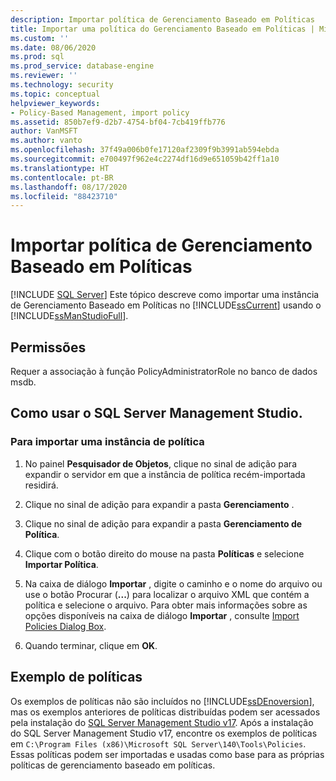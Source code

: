 ```yaml
---
description: Importar política de Gerenciamento Baseado em Políticas
title: Importar uma política do Gerenciamento Baseado em Políticas | Microsoft Docs
ms.custom: ''
ms.date: 08/06/2020
ms.prod: sql
ms.prod_service: database-engine
ms.reviewer: ''
ms.technology: security
ms.topic: conceptual
helpviewer_keywords:
- Policy-Based Management, import policy
ms.assetid: 850b7ef9-d2b7-4754-bf04-7cb419ffb776
author: VanMSFT
ms.author: vanto
ms.openlocfilehash: 37f49a006b0fe17120af2309f9b3991ab594ebda
ms.sourcegitcommit: e700497f962e4c2274df16d9e651059b42ff1a10
ms.translationtype: HT
ms.contentlocale: pt-BR
ms.lasthandoff: 08/17/2020
ms.locfileid: "88423710"
---
```

# <a name="import-a-policy-based-management-policy"></a>Importar política de Gerenciamento Baseado em Políticas
 [!INCLUDE [SQL Server](../../includes/applies-to-version/sqlserver.md)]
  Este tópico descreve como importar uma instância de Gerenciamento Baseado em Políticas no [!INCLUDE[ssCurrent](../../includes/sscurrent-md.md)] usando o [!INCLUDE[ssManStudioFull](../../includes/ssmanstudiofull-md.md)].  
  
## <a name="permissions"></a>Permissões
 Requer a associação à função PolicyAdministratorRole no banco de dados msdb.

  
##  <a name="using-sql-server-management-studio"></a>Como usar o SQL Server Management Studio.  
  
### <a name="to-import-a-policy-instance"></a>Para importar uma instância de política  
  
1.  No painel **Pesquisador de Objetos**, clique no sinal de adição para expandir o servidor em que a instância de política recém-importada residirá.  
  
2.  Clique no sinal de adição para expandir a pasta **Gerenciamento** .  
  
3.  Clique no sinal de adição para expandir a pasta **Gerenciamento de Política**.  
  
4.  Clique com o botão direito do mouse na pasta **Políticas** e selecione **Importar Política**.  
  
5.  Na caixa de diálogo **Importar** , digite o caminho e o nome do arquivo ou use o botão Procurar (**...**) para localizar o arquivo XML que contém a política e selecione o arquivo. Para obter mais informações sobre as opções disponíveis na caixa de diálogo **Importar** , consulte [Import Policies Dialog Box](../../relational-databases/policy-based-management/import-policies-dialog-box.md).  
  
6.  Quando terminar, clique em **OK**.  


## <a name="example-policies"></a>Exemplo de políticas
 Os exemplos de políticas não são incluídos no [!INCLUDE[ssDEnoversion](../../includes/ssdenoversion-md.md)], mas os exemplos anteriores de políticas distribuídas podem ser acessados pela instalação do [SQL Server Management Studio v17](../../ssms/release-notes-ssms.md#previous-ssms-releases).  Após a instalação do SQL Server Management Studio v17, encontre os exemplos de políticas em `C:\Program Files (x86)\Microsoft SQL Server\140\Tools\Policies`. Essas políticas podem ser importadas e usadas como base para as próprias políticas de gerenciamento baseado em políticas.
